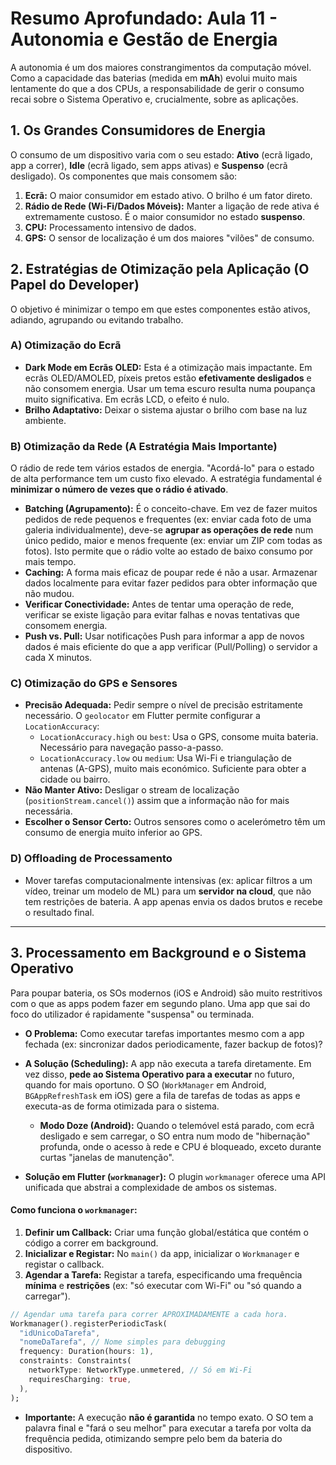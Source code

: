 # Resumo Aprofundado: Aula 11 - Autonomia e Gestão de Energia

A autonomia é um dos maiores constrangimentos da computação móvel. Como a capacidade das baterias (medida em **mAh**) evolui muito mais lentamente do que a dos CPUs, a responsabilidade de gerir o consumo recai sobre o Sistema Operativo e, crucialmente, sobre as aplicações.

## 1. Os Grandes Consumidores de Energia

O consumo de um dispositivo varia com o seu estado: **Ativo** (ecrã ligado, app a correr), **Idle** (ecrã ligado, sem apps ativas) e **Suspenso** (ecrã desligado). Os componentes que mais consomem são:

1.  **Ecrã:** O maior consumidor em estado ativo. O brilho é um fator direto.
2.  **Rádio de Rede (Wi-Fi/Dados Móveis):** Manter a ligação de rede ativa é extremamente custoso. É o maior consumidor no estado **suspenso**.
3.  **CPU:** Processamento intensivo de dados.
4.  **GPS:** O sensor de localização é um dos maiores "vilões" de consumo.

## 2. Estratégias de Otimização pela Aplicação (O Papel do Developer)

O objetivo é minimizar o tempo em que estes componentes estão ativos, adiando, agrupando ou evitando trabalho.

### A) Otimização do Ecrã
- **Dark Mode em Ecrãs OLED:** Esta é a otimização mais impactante. Em ecrãs OLED/AMOLED, píxeis pretos estão **efetivamente desligados** e não consomem energia. Usar um tema escuro resulta numa poupança muito significativa. Em ecrãs LCD, o efeito é nulo.
- **Brilho Adaptativo:** Deixar o sistema ajustar o brilho com base na luz ambiente.

### B) Otimização da Rede (A Estratégia Mais Importante)
O rádio de rede tem vários estados de energia. "Acordá-lo" para o estado de alta performance tem um custo fixo elevado. A estratégia fundamental é **minimizar o número de vezes que o rádio é ativado**.

- **Batching (Agrupamento):** É o conceito-chave. Em vez de fazer muitos pedidos de rede pequenos e frequentes (ex: enviar cada foto de uma galeria individualmente), deve-se **agrupar as operações de rede** num único pedido, maior e menos frequente (ex: enviar um ZIP com todas as fotos). Isto permite que o rádio volte ao estado de baixo consumo por mais tempo.
- **Caching:** A forma mais eficaz de poupar rede é não a usar. Armazenar dados localmente para evitar fazer pedidos para obter informação que não mudou.
- **Verificar Conectividade:** Antes de tentar uma operação de rede, verificar se existe ligação para evitar falhas e novas tentativas que consomem energia.
- **Push vs. Pull:** Usar notificações Push para informar a app de novos dados é mais eficiente do que a app verificar (Pull/Polling) o servidor a cada X minutos.

### C) Otimização do GPS e Sensores
- **Precisão Adequada:** Pedir sempre o nível de precisão estritamente necessário. O `geolocator` em Flutter permite configurar a `LocationAccuracy`:
    - `LocationAccuracy.high` ou `best`: Usa o GPS, consome muita bateria. Necessário para navegação passo-a-passo.
    - `LocationAccuracy.low` ou `medium`: Usa Wi-Fi e triangulação de antenas (A-GPS), muito mais económico. Suficiente para obter a cidade ou bairro.
- **Não Manter Ativo:** Desligar o stream de localização (`positionStream.cancel()`) assim que a informação não for mais necessária.
- **Escolher o Sensor Certo:** Outros sensores como o acelerómetro têm um consumo de energia muito inferior ao GPS.

### D) Offloading de Processamento
- Mover tarefas computacionalmente intensivas (ex: aplicar filtros a um vídeo, treinar um modelo de ML) para um **servidor na cloud**, que não tem restrições de bateria. A app apenas envia os dados brutos e recebe o resultado final.

---

## 3. Processamento em Background e o Sistema Operativo

Para poupar bateria, os SOs modernos (iOS e Android) são muito restritivos com o que as apps podem fazer em segundo plano. Uma app que sai do foco do utilizador é rapidamente "suspensa" ou terminada.

- **O Problema:** Como executar tarefas importantes mesmo com a app fechada (ex: sincronizar dados periodicamente, fazer backup de fotos)?
- **A Solução (Scheduling):** A app não executa a tarefa diretamente. Em vez disso, **pede ao Sistema Operativo para a executar** no futuro, quando for mais oportuno. O SO (`WorkManager` em Android, `BGAppRefreshTask` em iOS) gere a fila de tarefas de todas as apps e executa-as de forma otimizada para o sistema.
    - **Modo Doze (Android):** Quando o telemóvel está parado, com ecrã desligado e sem carregar, o SO entra num modo de "hibernação" profunda, onde o acesso à rede e CPU é bloqueado, exceto durante curtas "janelas de manutenção".

- **Solução em Flutter (`workmanager`):** O plugin `workmanager` oferece uma API unificada que abstrai a complexidade de ambos os sistemas.

#### Como funciona o `workmanager`:
1.  **Definir um Callback:** Criar uma função global/estática que contém o código a correr em background.
2.  **Inicializar e Registar:** No `main()` da app, inicializar o `Workmanager` e registar o callback.
3.  **Agendar a Tarefa:** Registar a tarefa, especificando uma frequência **mínima** e **restrições** (ex: "só executar com Wi-Fi" ou "só quando a carregar").

```dart
// Agendar uma tarefa para correr APROXIMADAMENTE a cada hora.
Workmanager().registerPeriodicTask(
  "idUnicoDaTarefa", 
  "nomeDaTarefa", // Nome simples para debugging
  frequency: Duration(hours: 1),
  constraints: Constraints(
    networkType: NetworkType.unmetered, // Só em Wi-Fi
    requiresCharging: true,
  ),
);
```
- **Importante:** A execução **não é garantida** no tempo exato. O SO tem a palavra final e "fará o seu melhor" para executar a tarefa por volta da frequência pedida, otimizando sempre pelo bem da bateria do dispositivo. 
